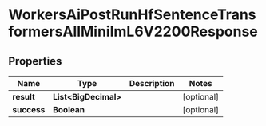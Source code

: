 

# WorkersAiPostRunHfSentenceTransformersAllMinilmL6V2200Response


## Properties

| Name | Type | Description | Notes |
|------------ | ------------- | ------------- | -------------|
|**result** | **List&lt;BigDecimal&gt;** |  |  [optional] |
|**success** | **Boolean** |  |  [optional] |



